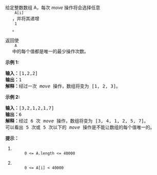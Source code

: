 <html>
 <body>
  <p>
   给定整数数组 A，每次
   <em>
    move
   </em>
   操作将会选择任意
   <code>
    A[i]
   </code>
   ，并将其递增
   <code>
    1
   </code>
   。
  </p>
  <p>
   返回使
   <code>
    A
   </code>
   中的每个值都是唯一的最少操作次数。
  </p>
  <p>
   <strong>
    示例 1:
   </strong>
  </p>
  <pre><strong>输入：</strong>[1,2,2]
<strong>输出：</strong>1
<strong>解释：</strong>经过一次 <em>move</em> 操作，数组将变为 [1, 2, 3]。</pre>
  <p>
   <strong>
    示例 2:
   </strong>
  </p>
  <pre><strong>输入：</strong>[3,2,1,2,1,7]
<strong>输出：</strong>6
<strong>解释：</strong>经过 6 次 <em>move</em> 操作，数组将变为 [3, 4, 1, 2, 5, 7]。
可以看出 5 次或 5 次以下的 <em>move</em> 操作是不能让数组的每个值唯一的。
</pre>
  <p>
   <strong>
    提示：
   </strong>
  </p>
  <ol>
   <li>
    <code>
     0 &lt;= A.length &lt;= 40000
    </code>
   </li>
   <li>
    <code>
     0 &lt;= A[i] &lt; 40000
    </code>
   </li>
  </ol>
 </body>
</html>